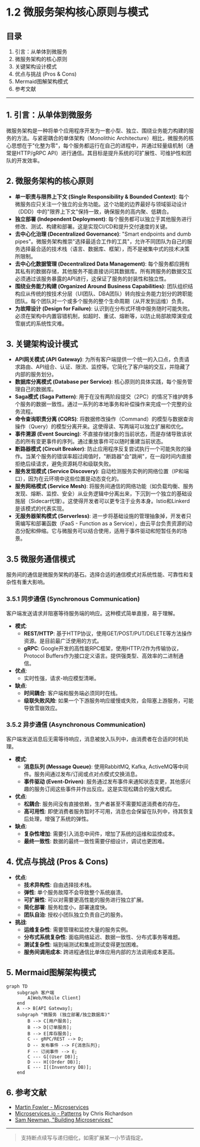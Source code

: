 # 1.2 微服务架构核心原则与模式

## 目录

1. 引言：从单体到微服务
2. 微服务架构的核心原则
3. 关键架构设计模式
4. 优点与挑战 (Pros & Cons)
5. Mermaid图解架构模式
6. 参考文献

---

## 1. 引言：从单体到微服务

微服务架构是一种将单个应用程序开发为一套小型、独立、围绕业务能力构建的服务的方法。与紧密耦合的单体架构（Monolithic Architecture）相比，微服务的核心思想在于"化整为零"，每个服务都运行在自己的进程中，并通过轻量级机制（通常是HTTP/gRPC API）进行通信。其目标是提升系统的可扩展性、可维护性和团队的开发效率。

## 2. 微服务架构的核心原则

- **单一职责与限界上下文 (Single Responsibility & Bounded Context)**: 每个微服务应只关注一个独立的业务功能。这个功能的边界最好与领域驱动设计（DDD）中的"限界上下文"保持一致，确保服务的高内聚、低耦合。
- **独立部署 (Independent Deployment)**: 每个服务都可以独立于其他服务进行修改、测试、构建和部署。这是实现CI/CD和提升交付速度的关键。
- **去中心化治理 (Decentralized Governance)**: "Smart endpoints and dumb pipes"。微服务架构推崇"选择最适合工作的工具"，允许不同团队为自己的服务选择最合适的技术栈（语言、数据库、框架），而不是被集中式的技术决策所限制。
- **去中心化数据管理 (Decentralized Data Management)**: 每个服务都应拥有其私有的数据存储，其他服务不能直接访问其数据库。所有跨服务的数据交互必须通过该服务暴露的API进行，这保证了服务的封装性和独立性。
- **围绕业务能力构建 (Organized Around Business Capabilities)**: 团队组织结构应从传统的按技术分层（UI团队、DBA团队）转向按业务能力划分的跨职能团队。每个团队对一个或多个服务的整个生命周期（从开发到运维）负责。
- **为故障设计 (Design for Failure)**: 认识到在分布式环境中服务随时可能失败。必须在架构中内置容错机制，如超时、重试、熔断等，以防止局部故障演变成雪崩式的系统性灾难。

## 3. 关键架构设计模式

- **API网关模式 (API Gateway)**: 为所有客户端提供一个统一的入口点，负责请求路由、API组合、认证、限流、监控等。它简化了客户端的交互，并隐藏了内部的服务划分。
- **数据库分离模式 (Database per Service)**: 核心原则的具体实践，每个服务管理自己的数据库。
- **Saga模式 (Saga Pattern)**: 用于在没有两阶段提交（2PC）的情况下维护跨多个服务的数据一致性。通过一系列的本地事务和补偿操作来完成一个完整的业务流程。
- **命令查询职责分离 (CQRS)**: 将数据修改操作（Command）的模型与数据查询操作（Query）的模型分离开来。这使得读、写两端可以独立扩展和优化。
- **事件溯源 (Event Sourcing)**: 不直接存储对象的当前状态，而是存储导致该状态的所有变更事件的序列。通过重放事件可以随时重建当前状态。
- **断路器模式 (Circuit Breaker)**: 防止应用程序反复尝试执行一个可能失败的操作。当某个服务的错误率超过阈值时，"断路器"会"跳闸"，在一段时间内直接拒绝后续请求，避免资源耗尽和级联失败。
- **服务发现模式 (Service Discovery)**: 自动检测服务实例的网络位置（IP和端口），因为在云环境中这些位置是动态变化的。
- **服务网格模式 (Service Mesh)**: 将服务间通信的网络功能（如负载均衡、服务发现、熔断、监控、安全）从业务逻辑中分离出来，下沉到一个独立的基础设施层（Sidecar代理）。这使得开发者可以更专注于业务本身。Istio和Linkerd是该模式的代表实现。
- **无服务器架构模式 (Serverless)**: 进一步将基础设施的管理抽象掉，开发者只需编写和部署函数（FaaS - Function as a Service），由云平台负责资源的动态分配和伸缩。它与微服务可以结合使用，适用于事件驱动和短暂任务的场景。

## 3.5 微服务通信模式

服务间的通信是微服务架构的基石。选择合适的通信模式对系统性能、可靠性和复杂性有重大影响。

### 3.5.1 同步通信 (Synchronous Communication)

客户端发送请求并阻塞等待服务端的响应。这种模式简单直接，易于理解。

- **模式**:
  - **REST/HTTP**: 基于HTTP协议，使用GET/POST/PUT/DELETE等方法操作资源。是目前最广泛使用的方式。
  - **gRPC**: Google开发的高性能RPC框架，使用HTTP/2作为传输协议，Protocol Buffers作为接口定义语言。提供强类型、高效率的二进制通信。
- **优点**:
  - 实时性强，请求-响应模型清晰。
- **缺点**:
  - **时间耦合**: 客户端和服务端必须同时在线。
  - **级联失败风险**: 如果一个下游服务响应缓慢或失败，会阻塞上游服务，可能导致雪崩效应。

### 3.5.2 异步通信 (Asynchronous Communication)

客户端发送消息后无需等待响应，消息被放入队列中，由消费者在合适的时机处理。

- **模式**:
  - **消息队列 (Message Queue)**: 使用RabbitMQ, Kafka, ActiveMQ等中间件。服务间通过发布/订阅或点对点模式交换消息。
  - **事件驱动 (Event-Driven)**: 服务通过发布事件来通知状态变更，其他感兴趣的服务订阅这些事件并作出反应。这是实现松耦合的强大模式。
- **优点**:
  - **松耦合**: 服务间没有直接依赖，生产者甚至不需要知道消费者的存在。
  - **高可用性**: 即使消费者服务暂时不可用，消息也会保留在队列中，待其恢复后处理，增强了系统的弹性。
- **缺点**:
  - **复杂性增加**: 需要引入消息中间件，增加了系统的运维和监控成本。
  - **最终一致性**: 数据的最终一致性需要仔细设计，调试也更困难。

## 4. 优点与挑战 (Pros & Cons)

- **优点**:
  - **技术异构性**: 自由选择技术栈。
  - **弹性**: 单个服务故障不会导致整个系统崩溃。
  - **可扩展性**: 可以对需要更高性能的服务进行独立扩展。
  - **简化部署**: 服务粒度小，部署速度快。
  - **团队自治**: 授权小团队独立负责自己的服务。
- **挑战**:
  - **运维复杂性**: 需要管理和监控大量的服务实例。
  - **分布式系统复杂性**: 面临网络延迟、数据一致性、分布式事务等难题。
  - **测试复杂性**: 端到端测试和集成测试变得更加困难。
  - **服务间调用成本**: 跨进程通信比单体应用内部的方法调用成本更高。

## 5. Mermaid图解架构模式

```mermaid
graph TD
    subgraph 客户端
        A[Web/Mobile Client]
    end
    A --> B[API Gateway];
    subgraph "微服务 (独立部署/独立数据库)"
        B --> C[用户服务];
        B --> D[订单服务];
        B --> E[库存服务];
        C -- gRPC/REST --> D;
        D -- 发布事件 --> F{消息队列};
        F -- 订阅事件 --> E;
        C --- G[(User DB)];
        D --- H[(Order DB)];
        E --- I[(Inventory DB)];
    end
```

## 6. 参考文献

- [Martin Fowler - Microservices](https://martinfowler.com/articles/microservices.html)
- [Microservices.io - Patterns](https://microservices.io/patterns/index.html) by Chris Richardson
- [Sam Newman, "Building Microservices"](https://samnewman.io/books/building_microservices/)

---
> 支持断点续写与递归细化，如需扩展某一小节请指定。

